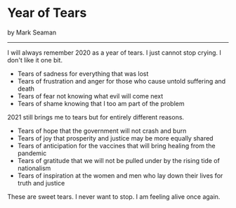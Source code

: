 # Year of Tears

by Mark Seaman

---

I will always remember 2020 as a year of tears.  I just cannot stop crying. I don't like it one bit.

- Tears of sadness for everything that was lost
- Tears of frustration and anger for those who cause untold suffering and death
- Tears of fear not knowing what evil will come next
- Tears of shame knowing that I too am part of the problem

2021 still brings me to tears but for entirely different reasons.

- Tears of hope that the government will not crash and burn
- Tears of joy that prosperity and justice may be more equally shared
- Tears of anticipation for the vaccines that will bring healing from the pandemic
- Tears of gratitude that we will not be pulled under by the rising tide of nationalism
- Tears of inspiration at the women and men who lay down their lives for truth and justice

These are sweet tears.  I never want to stop.   I am feeling alive once again.

